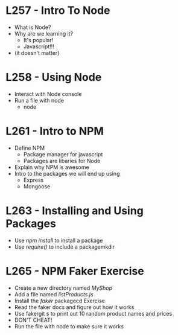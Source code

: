 # L257 - Intro To Node

* What is Node?
* Why are we learning it?
	* It's popular!
	* Javascript!!!
* (it doesn't matter)

# L258 - Using Node
* Interact with Node console
* Run a file with node
	* node <filename>
	
# L261 - Intro to NPM
* Define NPM
	* Package manager for javascript
	* Packages are libaries for Node
* Explain why NPM is awesome
* Intro to the packages we will end up using
	* Express
	* Mongoose
	
# L263 - Installing and Using Packages
* Use *npm install* to install a package
* Use *require()* to include a packagemkdir

# L265 - NPM Faker Exercise
* Create a new directory named *MyShop*
* Add a file named *listProducts.js*
* Install the *faker* packagecd Exercise
* Read the faker docs and figure out how it works
* Use fakergit s to print out 10 random product names and prices
* DON'T CHEAT!
* Run the file with node to make sure it works